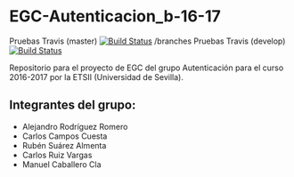 ﻿EGC-Autenticacion_b-16-17
=======================

Pruebas Travis (master)
[![Build Status](https://travis-ci.org/AgoraUS-G1-1617/Autenticacion_b.svg?branch=master)](https://travis-ci.org/AgoraUS-G1-1617/Autenticacion_b)
/branches
Pruebas Travis (develop)
[![Build Status](https://travis-ci.org/AgoraUS-G1-1617/Autenticacion_b.svg?branch=develop)](https://travis-ci.org/AgoraUS-G1-1617/Autenticacion_b)

Repositorio para el proyecto de EGC del grupo Autenticación para el curso 2016-2017 por la ETSII (Universidad de Sevilla).

## Integrantes del grupo:
 
* Alejandro Rodríguez Romero
* Carlos Campos Cuesta
* Rubén Suárez Almenta
* Carlos Ruiz Vargas
* Manuel Caballero Cla

